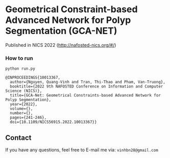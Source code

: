 # Geometrical Constraint-based Advanced Network for Polyp Segmentation (GCA-NET) 
Published in NICS 2022 (http://nafosted-nics.org/#/)

### How to run
```
python run.py 
```
```
@INPROCEEDINGS{10013367,
  author={Nguyen, Quang-Vinh and Tran, Thi-Thao and Pham, Van-Truong},
  booktitle={2022 9th NAFOSTED Conference on Information and Computer Science (NICS)}, 
  title={GCA-Net: Geometrical Constraints-based Advanced Network for Polyp Segmentation}, 
  year={2022},
  volume={},
  number={},
  pages={241-246},
  doi={10.1109/NICS56915.2022.10013367}}
```
## Contact
If you have any questions, feel free to E-mail me via: `vinhbn28@gmail.com`
